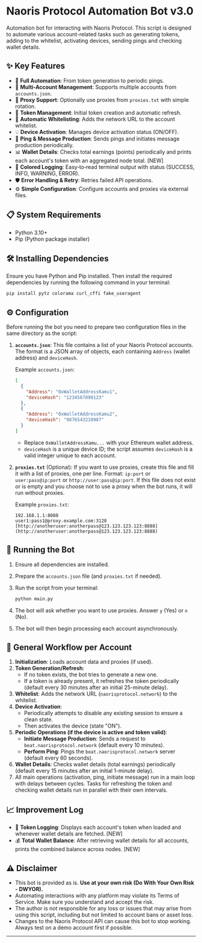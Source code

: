 
# Naoris Protocol Automation Bot v3.0


Automation bot for interacting with Naoris Protocol.
This script is designed to automate various account-related tasks such as generating tokens, adding to the whitelist, activating devices, sending pings and checking wallet details.

## ✨ Key Features

* 🤖 **Full Automation**: From token generation to periodic pings.
* 👥 **Multi-Account Management**: Supports multiple accounts from `accounts.json`.
* 🔄 **Proxy Support**: Optionally use proxies from `proxies.txt` with simple rotation.
* 🔑 **Token Management**: Initial token creation and automatic refresh.
* 📝 **Automatic Whitelisting**: Adds the network URL to the account whitelist.
* 💡 **Device Activation**: Manages device activation status (ON/OFF).
* 💓 **Ping & Message Production**: Sends pings and initiates message production periodically.
* 📊 **Wallet Details**: Checks total earnings (points) periodically and prints each account's token with an aggregated node total. [NEW]
* 🎨 **Colored Logging**: Easy‑to‑read terminal output with status (SUCCESS, INFO, WARNING, ERROR).
* 🛡️ **Error Handling & Retry**: Retries failed API operations.
* ⚙️ **Simple Configuration**: Configure accounts and proxies via external files.

## 📋 System Requirements

* Python 3.10+
* Pip (Python package installer)

## 🛠️ Installing Dependencies

Ensure you have Python and Pip installed. Then install the required dependencies by running the following command in your terminal:

```bash
pip install pytz colorama curl_cffi fake_useragent
```

## ⚙️ Configuration

Before running the bot you need to prepare two configuration files in the same directory as the script:

1.  **`accounts.json`**:
    This file contains a list of your Naoris Protocol accounts. The format is a JSON array of objects, each containing `Address` (wallet address) and `deviceHash`.

    Example `accounts.json`:
    ```json
    [
      {
        "Address": "0xWalletAddressKamu1",
        "deviceHash": "1234567890123"
      },
      {
        "Address": "0xWalletAddressKamu2",
        "deviceHash": "9876543210987"
      }
    ]
    ```
    * Replace `0xWalletAddressKamu...` with your Ethereum wallet address.
    * `deviceHash` is a unique device ID; the script assumes `deviceHash` is a valid integer unique to each account.

2.  **`proxies.txt`** (Optional):
    If you want to use proxies, create this file and fill it with a list of proxies, one per line.
    Format: `ip:port` or `user:pass@ip:port` or `http://user:pass@ip:port`.
    If this file does not exist or is empty and you choose not to use a proxy when the bot runs, it will run without proxies.

    Example `proxies.txt`:
    ```
    192.168.1.1:8080
    user1:pass1@proxy.example.com:3128
    [http://anotheruser:anotherpass@123.123.123.123:8888](http://anotheruser:anotherpass@123.123.123.123:8888)
    ```

## 🚀 Running the Bot

1.  Ensure all dependencies are installed.
2.  Prepare the `accounts.json` file (and `proxies.txt` if needed).
3.  Run the script from your terminal:

    ```bash
    python main.py
    ```

4.  The bot will ask whether you want to use proxies. Answer `y` (Yes) or `n` (No).
5.  The bot will then begin processing each account asynchronously.

## 📜 General Workflow per Account

1.  **Initialization**: Loads account data and proxies (if used).
2.  **Token Generation/Refresh**:
    * If no token exists, the bot tries to generate a new one.
    * If a token is already present, it refreshes the token periodically (default every 30 minutes after an initial 25-minute delay).
3.  **Whitelist**: Adds the network URL (`naorisprotocol.network`) to the whitelist.
4.  **Device Activation**:
    * Periodically attempts to disable any existing session to ensure a clean state.
    * Then activates the device (state "ON").
5.  **Periodic Operations (if the device is active and token valid)**:
    * **Initiate Message Production**: Sends a request to `beat.naorisprotocol.network` (default every 10 minutes).
    * **Perform Ping**: Pings the `beat.naorisprotocol.network` server (default every 60 seconds).
6.  **Wallet Details**: Checks wallet details (total earnings) periodically (default every 15 minutes after an initial 1-minute delay).
7.  All main operations (activation, ping, initiate message) run in a main loop with delays between cycles. Tasks for refreshing the token and checking wallet details run in parallel with their own intervals.

## 📈 Improvement Log

* 🔎 **Token Logging**: Displays each account's token when loaded and whenever wallet details are fetched. [NEW]
* 💰 **Total Wallet Balance**: After retrieving wallet details for all accounts, prints the combined balance across nodes. [NEW]

## ⚠️ Disclaimer

* This bot is provided as is. **Use at your own risk (Do With Your Own Risk - DWYOR).**
* Automating interactions with any platform may violate its Terms of Service. Make sure you understand and accept the risk.
* The author is not responsible for any loss or issues that may arise from using this script, including but not limited to account bans or asset loss.
* Changes to the Naoris Protocol API can cause this bot to stop working. Always test on a demo account first if possible.


---

